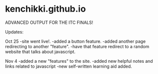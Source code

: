 # kenchikki.github.io

ADVANCED OUTPUT FOR THE ITC FINALS!

Updates:

Oct 25
  -site went live!.
  -added a button feature.
  -added another page redirecting to another "feature".
  -have that feature redirect to a random website that talks about javascript.

Nov 4
  -added a new "features" to the site.
  -added new helpful notes and links related to javascript
  -new self-written learning aid added.
